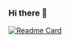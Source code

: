 ### Hi there 👋

<!--
**kevinyan815/kevinyan815** is a ✨ _special_ ✨ repository because its `README.md` (this file) appears on your GitHub profile.

Here are some ideas to get you started:

- 🔭 I’m currently working on ...
- 🌱 I’m currently learning ...
- 👯 I’m looking to collaborate on ...
- 🤔 I’m looking for help with ...
- 💬 Ask me about ...
- 📫 How to reach me: ...
- 😄 Pronouns: ...
- ⚡ Fun fact: ...
-->

[![Readme Card](https://github-readme-stats.vercel.app/api?username=kevinyan815&show_icons=true&title_color=5e&icon_color=bb2acf&text_color=151515&bg_color=ffffff)](https://github.com/anuraghazra/github-readme-stats)


